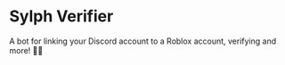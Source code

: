 # Sylph Verifier
A bot for linking your Discord account to a Roblox account, verifying and more! 🧚✨
